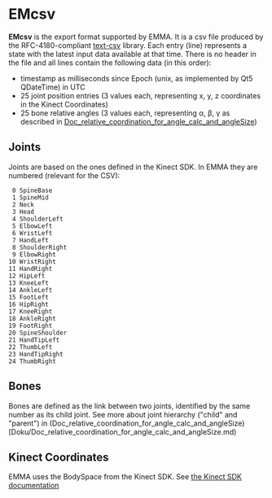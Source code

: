 # EMcsv

**EMcsv** is the export format supported by EMMA. It is a csv file produced by the RFC-4180-compliant [text-csv](https://github.com/roman-kashitsyn/text-csv) library. Each entry (line) represents a state with the latest input data available at that time. There is no header in the file and all lines contain the following data (in this order):

* timestamp as milliseconds since Epoch (unix, as implemented by Qt5 QDateTime) in UTC
* 25 joint position entries (3 values each, representing x, y, z coordinates in the Kinect Coordinates)
* 25 bone relative angles (3 values each, representing α, β, γ as described in [Doc_relative_coordination_for_angle_calc_and_angleSize](/Doku/Doc_relative_coordination_for_angle_calc_and_angleSize))

## Joints

Joints are based on the ones defined in the Kinect SDK. In EMMA they are numbered (relevant for the CSV):

```
 0 SpineBase
 1 SpineMid
 2 Neck
 3 Head	
 4 ShoulderLeft
 5 ElbowLeft
 6 WristLeft
 7 HandLeft
 8 ShoulderRight
 9 ElbowRight
10 WristRight
11 HandRight
12 HipLeft
13 KneeLeft
14 AnkleLeft
15 FootLeft
16 HipRight
17 KneeRight
18 AnkleRight
19 FootRight
20 SpineShoulder
21 HandTipLeft
22 ThumbLeft
23 HandTipRight
24 ThumbRight
```

## Bones

Bones are defined as the link between two joints, identified by the same number as its child joint. See more about joint hierarchy ("child" and "parent") in (Doc_relative_coordination_for_angle_calc_and_angleSize)[Doku/Doc_relative_coordination_for_angle_calc_and_angleSize.md)

## Kinect Coordinates

EMMA uses the BodySpace from the Kinect SDK. See [the Kinect SDK documentation](TODO)
